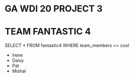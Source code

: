 # GA WDI 20 PROJECT 3

# TEAM FANTASTIC 4
 SELECT * FROM fantastic4 WHERE team_members == cool
   - Irene 
   - Daisy
   - Pat
   - Mishal



